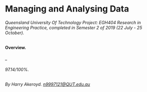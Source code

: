 # Managing and Analysing Data
###### Queensland University Of Technology Project: EGH404 Research in Engineering Practice, completed in Semester 2 of 2019 (22 July - 25 October).

#### Overview.

_
###### 97.14/100%.
###### By Harry Akeroyd. n9997121@QUT.edu.au

